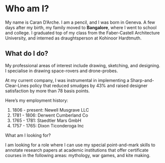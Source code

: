 # Who am I?

My name is Caran D’Arche. I am a pencil, and I was born in Geneva. A few days after my birth, my family moved to **Bangalore**, where I went to school and college. I graduated top of my class from the Faber-Castell Architecture University, and interned as draughtsperson at Kohinoor Hardtmuth.

## What do I do?

My professional areas of interest include drawing, sketching, and designing. I specialise in drawing space-rovers and drone-probes.

At my current company, I was instrumental in implementing a Sharp-and-Clear-Lines policy that reduced smudges by 43% and raised designer satisfaction by more than 78 basis points.

Here’s my employment history:

1.  1806 - present: Newell Musgrave LLC
9.  1781 - 1806: Derwent Cumberland Co
1.  1765 - 1781: Staedtler Mars GmbH
100.  1757 - 1765: Dixon Ticonderoga Inc

What am I looking for?

I am looking for a role where I can use my special point-and-mark skills to annotate research papers at academic institutions that offer certificate courses in the following areas: mythology, war games, and kite making.
